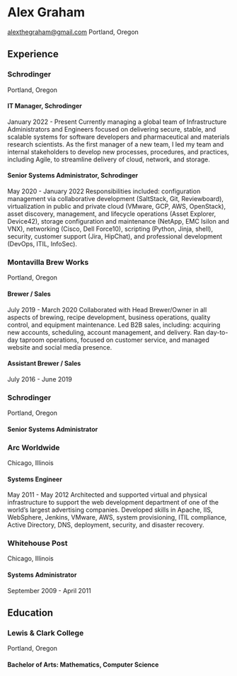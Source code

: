 # Alex Graham
alexthegraham@gmail.com
Portland, Oregon

## Experience
### Schrodinger
Portland, Oregon
#### IT Manager, Schrodinger
January 2022 - Present
Currently managing a global team of Infrastructure Administrators and Engineers focused on delivering secure, stable, and scalable systems for software developers and pharmaceutical and materials research scientists. As the first manager of a new team, I led my team and internal stakeholders to develop new processes, procedures, and practices, including Agile, to streamline delivery of cloud, network, and storage.

#### Senior Systems Administrator, Schrodinger
May 2020 - January 2022
Responsibilities included:
configuration management via collaborative development (SaltStack, Git, Reviewboard), virtualization in public and private cloud (VMware, GCP, AWS, OpenStack),
asset discovery, management, and lifecycle operations (Asset Explorer, Device42), storage configuration and maintenance (NetApp, EMC Isilon and VNX),
networking (Cisco, Dell Force10), scripting (Python, Jinja, shell), security,
customer support (Jira, HipChat), and professional development (DevOps, ITIL, InfoSec).

### Montavilla Brew Works
Portland, Oregon
#### Brewer / Sales
July 2019 - March 2020
Collaborated with Head Brewer/Owner in all aspects of brewing, recipe development, business operations, quality control, and equipment maintenance. Led B2B sales, including: acquiring new accounts, scheduling, account management, and delivery. Ran day-to-day taproom operations, focused on customer service, and managed website and social media presence.

#### Assistant Brewer / Sales
July 2016 - June 2019

### Schrodinger
Portland, Oregon
#### Senior Systems Administrator

### Arc Worldwide
Chicago, Illinois
#### Systems Engineer
May 2011 - May 2012
Architected and supported virtual and physical infrastructure to support the web development department of one of the world’s largest advertising companies. Developed skills in Apache, IIS, WebSphere, Jenkins, VMware, AWS, system provisioning, ITIL compliance, Active Directory, DNS, deployment, security, and disaster recovery.

### Whitehouse Post
Chicago, Illinois
#### Systems Administrator
September 2009 - April 2011

## Education
### Lewis & Clark College
Portland, Oregon
#### Bachelor of Arts: Mathematics, Computer Science

